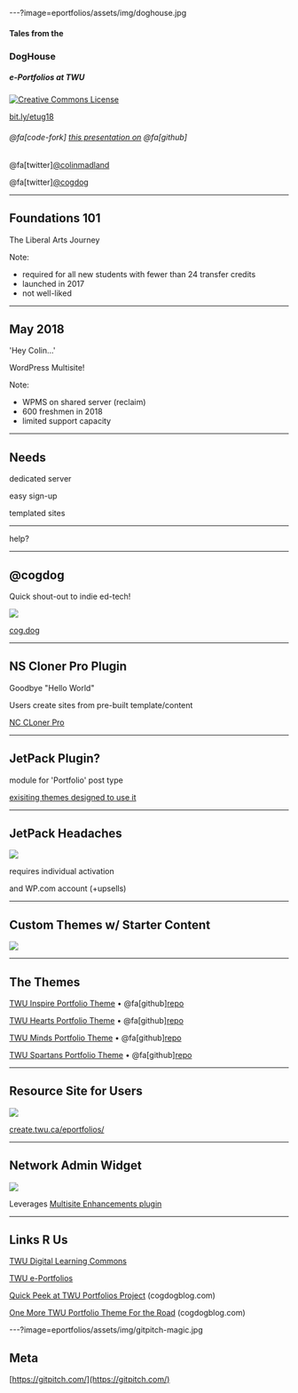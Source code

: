 ---?image=eportfolios/assets/img/doghouse.jpg
#### Tales from the
### DogHouse

##### e-Portfolios at TWU

<a rel="license" href="http://creativecommons.org/licenses/by-sa/4.0/"><img alt="Creative Commons License" style="border-width:0" src="https://i.creativecommons.org/l/by-sa/4.0/88x31.png" /></a>

[bit.ly/etug18](http://bit.ly/etug18)

###### @fa[code-fork]  [this presentation on](https://github.com/cmadland/gitpitch)  @fa[github]
@fa[twitter][@colinmadland](https://twitter.com/colinmadland)

@fa[twitter][@cogdog](https://twitter.com/cogdog)

---
## Foundations 101

The Liberal Arts Journey

Note:
- required for all new students with fewer than 24 transfer credits
- launched in 2017
- not well-liked

---
## May 2018

'Hey Colin...'

WordPress Multisite!

Note:
- WPMS on shared server (reclaim)
- 600 freshmen in 2018
- limited support capacity

---
## Needs

dedicated server

easy sign-up

templated sites

---

help?

---
## @cogdog

Quick shout-out to indie ed-tech!

![](eportfolios/assets/img/cogdog.png)

[cog.dog](https://cog.dog)


---
## NS Cloner Pro Plugin

Goodbye "Hello World"

Users create sites from pre-built template/content

[NC CLoner Pro](https://neversettle.it/projects/wp-plugins/ns-cloner-wordpress-multisite-plugins/)

---
## JetPack Plugin?

module for 'Portfolio' post type

[exisiting themes designed to use it](https://wordpress.org/themes/search/portfolio%20jetpack/)

---
## JetPack Headaches

![](eportfolios/assets/img/headache.gif)

requires individual activation

and WP.com account (+upsells)

---
## Custom Themes w/ Starter Content

![](eportfolios/assets/img/4-themes.jpg)

---

## The Themes

[TWU Inspire Portfolio Theme](https://create.twu.ca/portfolio-inspire/) • @fa[github][repo](https://github.com/TWUOnline/TWU-Inspire-Portfolio)

[TWU Hearts Portfolio Theme](https://create.twu.ca/portfolio-hearts/) • @fa[github][repo](https://github.com/TWUOnline/TWU-Hearts-Portfolio)

[TWU Minds Portfolio Theme](https://create.twu.ca/portfolio-minds/) • @fa[github][repo](https://github.com/TWUOnline/TWU-Minds-Portfolio)

[TWU Spartans Portfolio Theme](https://create.twu.ca/portfolio-spartans/) • @fa[github][repo](https://github.com/TWUOnline/TWU-Spartans-Portfolio)


---
## Resource Site for Users

![](eportfolios/assets/img/eportfolios-site.jpg)

[create.twu.ca/eportfolios/](https://create.twu.ca/eportfolios/)

---
## Network Admin Widget

![](eportfolios/assets/img/admin-widget.jpg)

Leverages [Multisite Enhancements plugin](https://wordpress.org/plugins/multisite-enhancements/)

---

## Links R Us

[TWU Digital Learning Commons](https://create.twu.ca/)

[TWU e-Portfolios](https://create.twu.ca/eportfolios/)

[Quick Peek at TWU Portfolios Project](https://cogdogblog.com/2018/09/twu-portfolios-project/) (cogdogblog.com)

[One More TWU Portfolio Theme For the Road](https://cogdogblog.com/2018/09/one-more-twu-portfolio/) (cogdogblog.com)


---?image=eportfolios/assets/img/gitpitch-magic.jpg

## Meta

[https://gitpitch.com/](https://gitpitch.com/)


